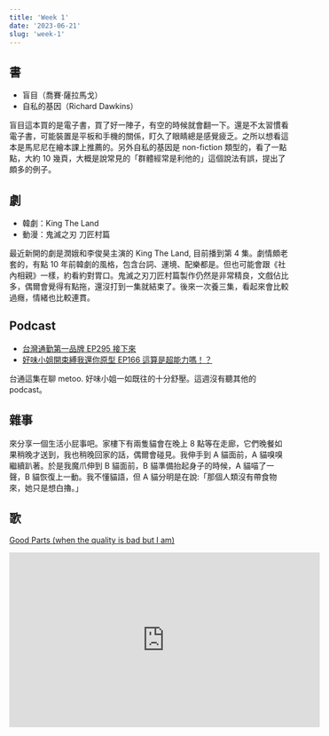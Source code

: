 ```yaml
---
title: 'Week 1'
date: '2023-06-21'
slug: 'week-1'
---
```


## 書

- 盲目（喬賽‧薩拉馬戈）
- 自私的基因（Richard Dawkins）

盲目這本買的是電子書，買了好一陣子，有空的時候就會翻一下。還是不太習慣看電子書，可能裝置是平板和手機的關係，盯久了眼睛總是感覺疲乏。之所以想看這本是馬尼尼在繪本課上推薦的。另外自私的基因是 non-fiction 類型的，看了一點點，大約 10 幾頁，大概是說常見的「群體經常是利他的」這個說法有誤，提出了頗多的例子。

## 劇

- 韓劇：King The Land
- 動漫：鬼滅之刃 刀匠村篇

最近新開的劇是潤娥和李俊昊主演的 King The Land, 目前播到第 4 集。劇情頗老套的，有點 10 年前韓劇的風格，包含台詞、運境、配樂都是。但也可能會跟《社內相親》一樣，約看約對胃口。鬼滅之刃刀匠村篇製作仍然是非常精良，文戲佔比多，偶爾會覺得有點拖，還沒打到一集就結束了。後來一次養三集，看起來會比較過癮，情緒也比較連貫。

## Podcast

- [台灣通勤第一品牌 EP295 接下來](https://open.spotify.com/episode/3HWL4p2S33v0tlkHtMUqLY)
- [好味小姐開束縛我還你原型 EP166 這算是超能力嗎！？](https://open.spotify.com/episode/0WmW2oc7ZNStEhlJkLzCNj?si=3a96d9be9ae44639)

台通這集在聊 metoo. 好味小姐一如既往的十分舒壓。這週沒有聽其他的 podcast。

## 雜事

來分享一個生活小屁事吧。家樓下有兩隻貓會在晚上 8 點等在走廊，它們晚餐如果稍晚才送到，我也稍晚回家的話，偶爾會碰見。我伸手到 A 貓面前，A 貓嗅嗅繼續趴著。於是我魔爪伸到 B 貓面前，B 貓準備抬起身子的時候，A 貓喵了一聲，B 貓恢復上一動。我不懂貓語，但 A 貓分明是在說:「那個人類沒有帶食物來，她只是想白擼。」

## 歌

[Good Parts (when the quality is bad but I am)](https://www.youtube.com/watch?v=c_5PAWfIlGs)

<iframe width="560" height="315" src="https://www.youtube.com/embed/c_5PAWfIlGs" title="YouTube video player" frameborder="0" allow="accelerometer; autoplay; clipboard-write; encrypted-media; gyroscope; picture-in-picture; web-share" allowfullscreen></iframe>
